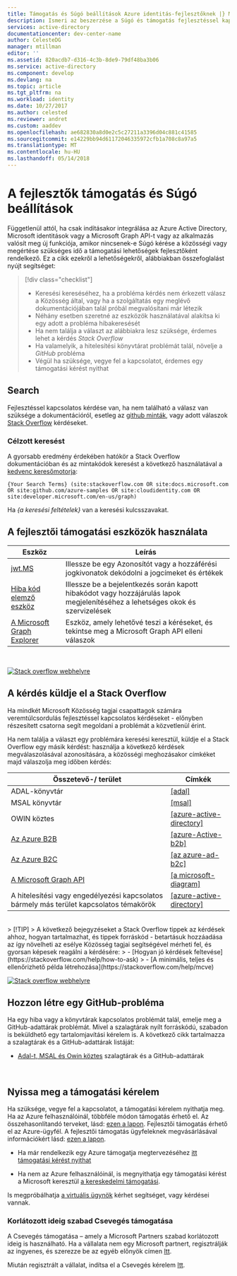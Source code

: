 ```yaml
---
title: Támogatás és Súgó beállítások Azure identitás-fejlesztőknek |} Microsoft Docs
description: Ismeri az beszerzése a Súgó és támogatás fejlesztéssel kapcsolatos kérdések és problémák az integrációt a Microsoft Azure-identitás (Azure Active Directory és a felügyelt Szolgáltatásfiók) alkalmazás létrehozásakor
services: active-directory
documentationcenter: dev-center-name
author: CelesteDG
manager: mtillman
editor: ''
ms.assetid: 820acdb7-d316-4c3b-8de9-79df48ba3b06
ms.service: active-directory
ms.component: develop
ms.devlang: na
ms.topic: article
ms.tgt_pltfrm: na
ms.workload: identity
ms.date: 10/27/2017
ms.author: celested
ms.reviewer: andret
ms.custom: aaddev
ms.openlocfilehash: ae682830a8d0e2c5c27211a3396d04c881c41585
ms.sourcegitcommit: e14229bb94d61172046335972cfb1a708c8a97a5
ms.translationtype: MT
ms.contentlocale: hu-HU
ms.lasthandoff: 05/14/2018
---
```

# <a name="support-and-help-options-for-developers"></a>A fejlesztők támogatás és Súgó beállítások 

Függetlenül attól, ha csak indításakor integrálása az Azure Active Directory, Microsoft identitások vagy a Microsoft Graph API-t vagy az alkalmazás valósít meg új funkciója, amikor nincsenek-e Súgó kérése a közösségi vagy megértése szükséges idő a támogatási lehetőségek fejlesztőként rendelkező. Ez a cikk ezekről a lehetőségekről, alábbiakban összefoglalást nyújt segítséget:

> [!div class="checklist"]
> * Keresési kereséséhez, ha a probléma kérdés nem érkezett válasz a Közösség által, vagy ha a szolgáltatás egy meglévő dokumentációjában talál próbál megvalósítani már létezik
> * Néhány esetben szeretné az eszközök használatával alakítsa ki egy adott a probléma hibakeresését
> * Ha nem találja a választ az alábbiakra lesz szüksége, érdemes lehet a kérdés *Stack Overflow*
> * Ha valamelyik, a hitelesítési könyvtárat problémát talál, növelje a *GitHub* probléma
> * Végül ha szüksége, vegye fel a kapcsolatot, érdemes egy támogatási kérést nyithat


## <a name="search"></a>Search

Fejlesztéssel kapcsolatos kérdése van, ha nem található a válasz van szüksége a dokumentációról, esetleg az [github minták](https://github.com/azure-samples), vagy adott válaszok [Stack Overflow](https://www.stackoverflow.com) kérdéseket.

### <a name="scoped-search"></a>Célzott keresést
A gyorsabb eredmény érdekében hatókör a Stack Overflow dokumentációban és az mintakódok keresést a következő használatával a [kedvenc keresőmotorja](https://bing.com):
```
{Your Search Terms} (site:stackoverflow.com OR site:docs.microsoft.com OR site:github.com/azure-samples OR site:cloudidentity.com OR site:developer.microsoft.com/en-us/graph)
```
Ha *{a keresési feltételek}* van a keresési kulcsszavakat.
<br/>

## <a name="use-our-development-support-tools"></a>A fejlesztői támogatási eszközök használata

|Eszköz  |Leírás  |
|---------|---------|
|[jwt.MS](https://jwt.ms)| Illessze be egy Azonosítót vagy a hozzáférési jogkivonatok dekódolni a jogcímeket és értékek |
|[Hiba kód elemző eszköz](https://apps.dev.microsoft.com/portal/tools/errors)| Illessze be a bejelentkezés során kapott hibakódot vagy hozzájárulás lapok megjelenítéséhez a lehetséges okok és szervizelések |
|[A Microsoft Graph Explorer](https://developer.microsoft.com/graph/graph-explorer)| Eszköz, amely lehetővé teszi a kéréseket, és tekintse meg a Microsoft Graph API elleni válaszok|

<br/>

[![Stack overflow webhelyre](media/active-directory-develop-help-support/stackoverflow-logo.png)](https://www.stackoverflow.com)
## <a name="post-a-question-to-stack-overflow"></a>A kérdés küldje el a Stack Overflow

Ha mindkét Microsoft Közösség tagjai csapattagok számára veremtúlcsordulás fejlesztéssel kapcsolatos kérdéseket - előnyben részesített csatorna segít megoldani a problémát a közvetlenül érint.

Ha nem találja a választ egy problémára keresési keresztül, küldje el a Stack Overflow egy másik kérdést: használja a következő kérdések megválaszolásával azonosítására, a közösségi meghozásakor címkéket majd válaszolja meg időben kérdés:

|Összetevő-/ terület  |Címkék  |
|---------|---------|
|ADAL-könyvtár |[[adal]](http://stackoverflow.com/questions/tagged/adal)|
|MSAL könyvtár     |[[msal]](http://stackoverflow.com/questions/tagged/msal)|
|OWIN köztes  |[[azure-active-directory]](http://stackoverflow.com/questions/tagged/azure-active-directory)|
|[Az Azure B2B](https://docs.microsoft.com/azure/active-directory/active-directory-b2b-what-is-azure-ad-b2b)  |[[azure-Active-b2b]](http://stackoverflow.com/questions/tagged/azure-ad-b2b)|
|[Az Azure B2C](https://azure.microsoft.com/services/active-directory-b2c/)  |[[az azure-ad-b2c]](http://stackoverflow.com/questions/tagged/azure-ad-b2b)|
|[A Microsoft Graph API](https://developer.microsoft.com/graph/) |[[a microsoft-diagram]](http://stackoverflow.com/questions/tagged/microsoft-graph)
|A hitelesítési vagy engedélyezési kapcsolatos bármely más terület kapcsolatos témakörök |[[azure-active-directory]](http://stackoverflow.com/questions/tagged/azure-active-directory)
<br/>
> [!TIP]
> A következő bejegyzéseket a Stack Overflow tippek az kérdések ahhoz, hogyan tartalmazhat, és tippek forráskód - betartásuk hozzáadása az így növelheti az esélye Közösség tagjai segítségével mérheti fel, és gyorsan képesek reagálni a kérdésére:  
> - [Hogyan jó kérdések feltevése](https://stackoverflow.com/help/how-to-ask)
> - [A minimális, teljes és ellenőrizhető példa létrehozása](https://stackoverflow.com/help/mcve)

<br/>


[![Stack overflow webhelyre](media/active-directory-develop-help-support/github-logo.png)](https://www.github.com)
## <a name="create-a-github-issue"></a>Hozzon létre egy GitHub-probléma

 Ha egy hiba vagy a könyvtárak kapcsolatos problémát talál, emelje meg a GitHub-adattárak problémát. Mivel a szalagtárak nyílt forráskódú, szabadon is beküldhető egy tartalomjavítási kérelem is. A következő cikk tartalmazza a szalagtárak és a GitHub-adattárak listáját:

- [Adal-t, MSAL és Owin köztes](active-directory-authentication-libraries.md) szalagtárak és a GitHub-adattárak

<br/>

## <a name="open-a-support-request"></a>Nyissa meg a támogatási kérelem

Ha szüksége, vegye fel a kapcsolatot, a támogatási kérelem nyithatja meg. Ha az Azure felhasználóinál, többféle módon támogatás érhető el. Az összehasonlítandó terveket, lásd: [ezen a lapon](https://azure.microsoft.com/support/plans/). Fejlesztői támogatás érhető el az Azure-ügyfél. A fejlesztői támogatás ügyfeleknek megvásárlásával információkért lásd: [ezen a lapon](https://azure.microsoft.com/support/plans/developer/).

- Ha már rendelkezik egy Azure támogatja megtervezéséhez [itt támogatási kérést nyithat](https://portal.azure.com/#blade/Microsoft_Azure_Support/HelpAndSupportBlade/newsupportrequest)

- Ha nem az Azure felhasználóinál, is megnyithatja egy támogatási kérést a Microsoft keresztül [a kereskedelmi támogatási](https://support.microsoft.com/en-us/gp/contactus81?Audience=Commercial).

Is megpróbálhatja [a virtuális ügynök](https://support.microsoft.com/contactus/?ws=support) kérhet segítséget, vagy kérdései vannak.

### <a name="free-chat-support-for-a-limited-time"></a>Korlátozott ideig szabad Csevegés támogatása

A Csevegés támogatása – amely a Microsoft Partners szabad korlátozott ideig is használható. Ha a vállalata nem egy Microsoft partnert, regisztrálják az ingyenes, és szerezze be az egyéb előnyök címen [Itt](https://partners.microsoft.com/PartnerProgram/simplifiedenrollment.aspx).

Miután regisztrált a vállalat, indítsa el a Csevegés kérelem [Itt](https://aka.ms/devchat).